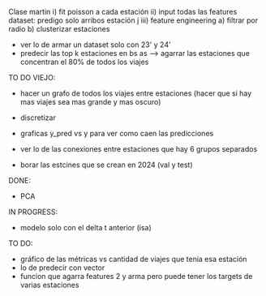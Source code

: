 Clase martin
i) fit poisson a cada estación
ii) input todas las features dataset: predigo solo arribos estación j
iii) feature engineering
    a) filtrar por radio
    b) clusterizar estaciones

- ver lo de armar un dataset solo con 23' y 24'
- predecir las top k estaciones en bs as --> agarrar las estaciones que concentran el 80% de todos los viajes

TO DO VIEJO:
- hacer un grafo de todos los viajes entre estaciones (hacer que si hay mas viajes sea mas grande y mas oscuro)
- discretizar
- graficas y_pred vs y para ver como caen las predicciones
- ver lo de las conexiones entre estaciones que hay 6 grupos separados

- borar las estcines que se crean en 2024 (val y test)

DONE:
- PCA

IN PROGRESS:
- modelo solo con el delta t anterior (isa)

TO DO:
- gráfico de las métricas vs cantidad de viajes que tenia esa estación
- lo de predecir con vector
- funcion que agarra features 2 y arma pero puede tener los targets de varias estaciones

